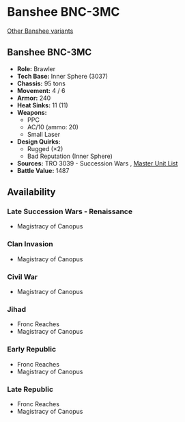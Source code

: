# Banshee BNC-3MC 

[Other Banshee variants](../banshee.md) 

## Banshee BNC-3MC 

- **Role:** Brawler 
- **Tech Base:** Inner Sphere (3037) 
- **Chassis:** 95 tons 
- **Movement:** 4 / 6 
- **Armor:** 240 
- **Heat Sinks:** 11 (11) 
- **Weapons:** 
  - PPC 
  - AC/10 (ammo: 20) 
  - Small Laser 
- **Design Quirks:** 
  - Rugged (×2) 
  - Bad Reputation (Inner Sphere) 
- **Sources:** TRO 3039 - Succession Wars , [Master Unit List](http://masterunitlist.info/Unit/Details/242/banshee-bnc-3mc) 
- **Battle Value:** 1487 

## Availability 

### Late Succession Wars - Renaissance 

- Magistracy of Canopus 

### Clan Invasion 

- Magistracy of Canopus 

### Civil War 

- Magistracy of Canopus 

### Jihad 

- Fronc Reaches 
- Magistracy of Canopus 

### Early Republic 

- Fronc Reaches 
- Magistracy of Canopus 

### Late Republic 

- Fronc Reaches 
- Magistracy of Canopus 


